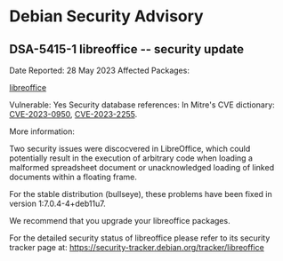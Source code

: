 
Debian Security Advisory
========================


DSA-5415-1 libreoffice -- security update
-----------------------------------------



Date Reported:
28 May 2023
Affected Packages:

[libreoffice](https://packages.debian.org/src:libreoffice)

Vulnerable:
Yes
Security database references:
In Mitre's CVE dictionary: [CVE-2023-0950](https://security-tracker.debian.org/tracker/CVE-2023-0950), [CVE-2023-2255](https://security-tracker.debian.org/tracker/CVE-2023-2255).  

More information:

Two security issues were discocvered in LibreOffice, which could
potentially result in the execution of arbitrary code when loading a
malformed spreadsheet document or unacknowledged loading of linked
documents within a floating frame.


For the stable distribution (bullseye), these problems have been fixed in
version 1:7.0.4-4+deb11u7.


We recommend that you upgrade your libreoffice packages.


For the detailed security status of libreoffice please refer to
its security tracker page at:
<https://security-tracker.debian.org/tracker/libreoffice>





